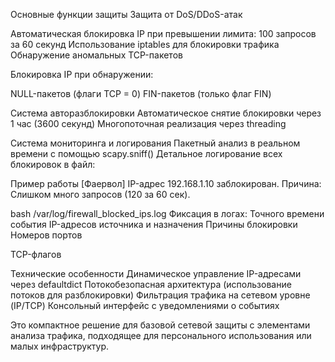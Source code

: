 Основные функции защиты
Защита от DoS/DDoS-атак

Автоматическая блокировка IP при превышении лимита: 100 запросов за 60 секунд
Использование iptables для блокировки трафика
Обнаружение аномальных TCP-пакетов

Блокировка IP при обнаружении:

NULL-пакетов (флаги TCP = 0)
FIN-пакетов (только флаг FIN)

Система авторазблокировки
Автоматическое снятие блокировки через 1 час (3600 секунд)
Многопоточная реализация через threading

Система мониторинга и логирования
Пакетный анализ в реальном времени с помощью scapy.sniff()
Детальное логирование всех блокировок в файл:

Пример работы
[Фаервол] IP-адрес 192.168.1.10 заблокирован. Причина: Слишком много запросов (120 за 60 сек).

bash
/var/log/firewall_blocked_ips.log
Фиксация в логах:
Точного времени события
IP-адресов источника и назначения
Причины блокировки
Номеров портов

TCP-флагов

Технические особенности
Динамическое управление IP-адресами через defaultdict
Потокобезопасная архитектура (использование потоков для разблокировки)
Фильтрация трафика на сетевом уровне (IP/TCP)
Консольный интерфейс с уведомлениями о событиях

Это компактное решение для базовой сетевой защиты с элементами анализа трафика, подходящее для персонального использования или малых инфраструктур.
